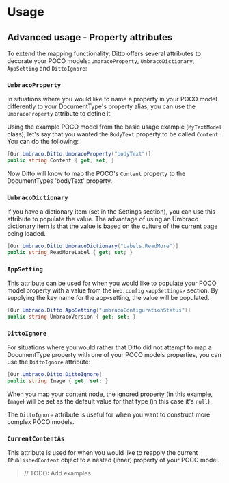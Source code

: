 # Usage

## Advanced usage - Property attributes

To extend the mapping functionality, Ditto offers several attributes to decorate your POCO models: `UmbracoProperty`, `UmbracoDictionary`, `AppSetting` and `DittoIgnore`:

### `UmbracoProperty`

In situations where you would like to name a property in your POCO model differently to your DocumentType's property alias, you can use the `UmbracoProperty` attribute to define it.

Using the example POCO model from the basic usage example (`MyTextModel` class), let's say that you wanted the `BodyText` property to be called `Content`.  You can do the following:

```csharp
[Our.Umbraco.Ditto.UmbracoProperty("bodyText")]
public string Content { get; set; }
```

Now Ditto will know to map the POCO's `Content` property to the DocumentTypes 'bodyText' property.


### `UmbracoDictionary`

If you have a dictionary item (set in the Settings section), you can use this attribute to populate the value. The advantage of using an Umbraco dictionary item is that the value is based on the culture of the current page being loaded.

```csharp
[Our.Umbraco.Ditto.UmbracoDictionary("Labels.ReadMore")]
public string ReadMoreLabel { get; set; }
```


### `AppSetting`

This attribute can be used for when you would like to populate your POCO model property with a value from the `Web.config` `<appSettings>` section. By supplying the key name for the app-setting, the value will be populated.

```csharp
[Our.Umbraco.Ditto.AppSetting("umbracoConfigurationStatus")]
public string UmbracoVersion { get; set; }
```


### `DittoIgnore`

For situations where you would rather that Ditto did not attempt to map a DocumentType property with one of your POCO models properties, you can use the `DittoIgnore` attribute:

```csharp
[Our.Umbraco.Ditto.DittoIgnore]
public string Image { get; set; }
```

When you map your content node, the ignored property (in this example, `Image`) will be set as the default value for that type (in this case it's `null`).

The `DittoIgnore` attribute is useful for when you want to construct more complex POCO models.


### `CurrentContentAs`

This attribute is used for when you would like to reapply the current `IPublishedContent` object to a nested (inner) property of your POCO model.

> // TODO: Add examples

